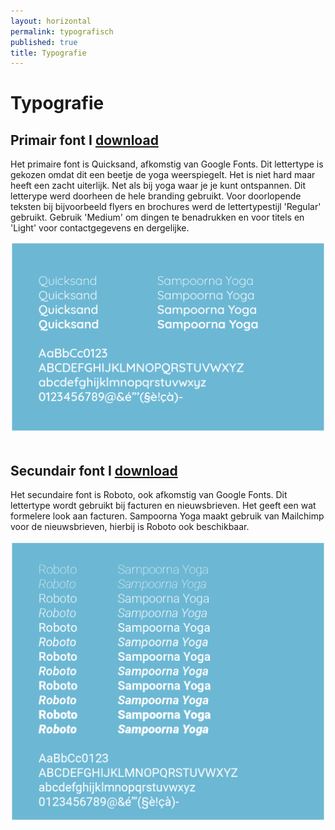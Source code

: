 ```yaml
---
layout: horizontal
permalink: typografisch
published: true
title: Typografie
---
```



# Typografie

<h2> Primair font I <a class="download" href="https://fonts.google.com/specimen/Quicksand" target="_blank"> download</a></h2>

Het primaire font is Quicksand, afkomstig van Google Fonts. Dit lettertype is gekozen omdat dit een beetje de yoga weerspiegelt. Het is niet hard maar heeft een zacht uiterlijk. Net als bij yoga waar je je kunt ontspannen. Dit letterype werd doorheen de hele branding gebruikt. Voor doorlopende teksten bij bijvoorbeeld flyers en brochures werd de lettertypestijl 'Regular' gebruikt. Gebruik 'Medium' om dingen te benadrukken en voor titels en 'Light' voor contactgegevens en dergelijke.

<div class="row">
    <div class="col-4">
        <img class="afbeelding" src="images/voorbeelden/Quicksand.png"   alt="Font Quicksand">
    </div>
         <div class="col-8"></div>
</div>


<br>
<h2> Secundair font I <a class="download" href="https://fonts.google.com/specimen/Roboto" target="_blank"> download</a></h2>

Het secundaire font is Roboto, ook afkomstig van Google Fonts. Dit lettertype wordt gebruikt bij facturen en nieuwsbrieven. Het geeft een wat formelere look aan facturen. Sampoorna Yoga maakt gebruik van Mailchimp voor de nieuwsbrieven, hierbij is Roboto ook beschikbaar.

<div class="row">
    <div class="col-4">
        <img class="afbeelding" src="images/voorbeelden/Robot.png"  alt="Font Roboto">
    </div>
         <div class="col-8"></div>
</div>
<br>
